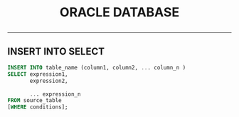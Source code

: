 # <p align="center">ORACLE DATABASE</p>
---
## INSERT INTO SELECT


```SQL
INSERT INTO table_name (column1, column2, ... column_n )
SELECT expression1, 
       expression2, 
       
       ... expression_n
FROM source_table
[WHERE conditions];
```
